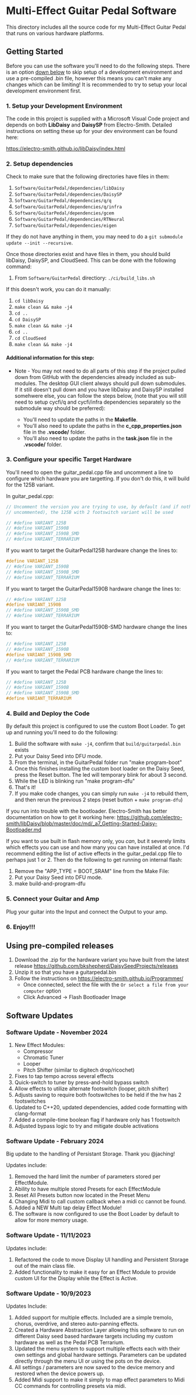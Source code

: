 # Multi-Effect Guitar Pedal Software

This directory includes all the source code for my Multi-Effect Guitar Pedal that runs on various hardware platforms.

## Getting Started

Before you can use the software you'll need to do the following steps. There is an option [down below](#using-pre-compiled-releases) to skip setup of a development environment and use a pre-compiled .bin file, however this means you can't make any changes which can be limiting! It is recommended to try to setup your local development environment first.

### 1. Setup your Development Environment

The code in this project is supplied with a Microsoft Visual Code project and depends on both **LibDaisy** and **DaisySP** from Electro-Smith. Detailed instructions on setting these up for your dev environment can be found here:

https://electro-smith.github.io/libDaisy/index.html

### 2. Setup dependencies

Check to make sure that the following directories have files in them:

1. `Software/GuitarPedal/dependencies/libDaisy`
1. `Software/GuitarPedal/dependencies/DaisySP`
1. `Software/GuitarPedal/dependencies/q/q`
1. `Software/GuitarPedal/dependencies/q/infra`
1. `Software/GuitarPedal/dependencies/gcem`
1. `Software/GuitarPedal/dependencies/RTNeural`
1. `Software/GuitarPedal/dependencies/eigen`

If they do not have anything in them, you may need to do a `git submodule update --init --recursive`.

Once those directories exist and have files in them, you should build libDaisy, DaisySP, and CloudSeed. This can be done with the following command:

1. From `Software/GuitarPedal` directiory: `./ci/build_libs.sh`

If this doesn't work, you can do it manually:

1. `cd libDaisy`
1. `make clean && make -j4`
1. `cd ..`
1. `cd DaisySP`
1. `make clean && make -j4`
1. `cd ..`
1. `cd CloudSeed`
1. `make clean && make -j4`

#### Additional information for this step:

- Note - You may not need to do all parts of this step if the project pulled down from GitHub with the dependencies already included as sub-modules. The desktop GUI client always should pull down submodules. If it still doesn't pull down and you have libDaisy and DaisySP installed somehwere else, you can follow the steps below, (note that you will still need to setup cycfi/q and cycfi/infra dependencies separately so the submodule way should be preferred):

  - You'll need to update the paths in the **Makefile**.
  - You'll also need to update the paths in the **c_cpp_properties.json** file in the **.vscode/** folder.
  - You'll also need to update the paths in the **task.json** file in the **.vscode/** folder.

### 3. Configure your specific Target Hardware

You'll need to open the guitar_pedal.cpp file and uncomment a line to configure which hardware you are targetting. If you don't do this, it will build for the 125B variant.

In guitar_pedal.cpp:

```cpp
// Uncomment the version you are trying to use, by default (and if nothing is
// uncommented), the 125B with 2 footswitch variant will be used

// #define VARIANT_125B
// #define VARIANT_1590B
// #define VARIANT_1590B_SMD
// #define VARIANT_TERRARIUM
```

If you want to target the GuitarPedal125B hardware change the lines to:

```cpp
#define VARIANT_125B
// #define VARIANT_1590B
// #define VARIANT_1590B_SMD
// #define VARIANT_TERRARIUM
```

If you want to target the GuitarPedal1590B hardware change the lines to:

```cpp
// #define VARIANT_125B
#define VARIANT_1590B
// #define VARIANT_1590B_SMD
// #define VARIANT_TERRARIUM
```

If you want to target the GuitarPedal1590B-SMD hardware change the lines to:

```cpp
// #define VARIANT_125B
// #define VARIANT_1590B
#define VARIANT_1590B_SMD
// #define VARIANT_TERRARIUM
```

If you want to target the Pedal PCB hardware change the lines to:

```cpp
// #define VARIANT_125B
// #define VARIANT_1590B
// #define VARIANT_1590B_SMD
#define VARIANT_TERRARIUM
```

### 4. Build and Deploy the Code

By default this project is configured to use the custom Boot Loader. To get up and running you'll need to do the following:

1. Build the software with `make -j4`, confirm that `build/guitarpedal.bin` exists
1. Put your Daisy Seed into DFU mode.
1. From the terminal, in the GuitarPedal folder run "make program-boot"
1. Once this finishes installing the custom boot loader on the Daisy Seed, press the Reset button. The led will temporary blink for about 3 second.
1. While the LED is blinking run "make program-dfu"
1. That's it!
1. If you make code changes, you can simply run `make -j4` to rebuild them, and then rerun the previous 2 steps (reset button + `make program-dfu`)

If you run into trouble with the bootloader. Electro-Smith has better documentation on how to get it working here: https://github.com/electro-smith/libDaisy/blob/master/doc/md/_a7_Getting-Started-Daisy-Bootloader.md

If you want to use built in flash memory only, you _can_, but it severely limits which effects you can use and how many you can have installed at once. I'd recommend editing the list of active effects in the guitar_pedal.cpp file to perhaps just 1 or 2. Then do the following to get running on internal flash:

1. Remove the "APP_TYPE = BOOT_SRAM" line from the Make File:
2. Put your Daisy Seed into DFU mode.
3. make build-and-program-dfu

### 5. Connect your Guitar and Amp

Plug your guitar into the Input and connect the Output to your amp.

### 6. Enjoy!!!

## Using pre-compiled releases

1. Download the .zip for the hardware variant you have built from the latest release https://github.com/bkshepherd/DaisySeedProjects/releases
1. Unzip it so that you have a guitarpedal.bin
1. Follow the instructions on https://electro-smith.github.io/Programmer/
   - Once connected, select the file with the `Or select a file from your computer` option
   - Click Advanced -> Flash Bootloader Image

## Software Updates

### Software Update - November 2024

1. New Effect Modules:
   - Compressor
   - Chromatic Tuner
   - Looper
   - Pitch Shifter (similar to digitech drop/ricochet)
2. Fixes to tap tempo across several effects
3. Quick-switch to tuner by press-and-hold bypass switch
4. Allow effects to utilize alternate footswitch (looper, pitch shifter)
5. Adjusts saving to require both footswitches to be held if the hw has 2 footswitches
6. Updated to C++20, updated dependencies, added code formatting with clang-format
7. Added a compile-time boolean flag if hardware only has 1 footswitch
8. Adjusted bypass logic to try and mitigate double activations

### Software Update - February 2024

Big update to the handling of Persistant Storage. Thank you @jaching!

Updates include:

1. Removed the hard limit the number of parameters stored per EffectModule.
2. Ability to have multiple stored Presets for each EffectModule
3. Reset All Presets button now located in the Preset Menu
4. Changing Midi to call custom callback when a midi cc cannot be found.
5. Added a NEW Multi tap delay Effect Module!
6. The software is now configured to use the Boot Loader by default to allow for more memory usage.

### Software Update - 11/11/2023

Updates include:

1. Refactored the code to move Display UI handling and Persistent Storage out of the main class file.
2. Added functionality to make it easy for an Effect Module to provide custom UI for the Display while the Effect is Active.

### Software Update - 10/9/2023

Updates Include:

1. Added support for multiple effects. Included are a simple tremolo, chorus, overdrive, and stereo auto-panning effects.
2. Created a Hardware Abstraction Layer allowing this software to run on different Daisy seed based hardware targets including my custom hardware as well as the Pedal PCB Terrarium.
3. Updated the menu system to support multiple effects each with their own settings and global hardware settings. Parameters can be updated directly through the menu UI or using the pots on the device.
4. All settings / parameters are now saved to the device memory and restored when the device powers up.
5. Added Midi support to make it simply to map effect parameters to Midi CC commands for controlling presets via midi.
